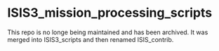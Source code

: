 # ISIS3_mission_processing_scripts

This repo is no longe being maintained and has been archived. It was merged into ISIS3_scripts and then renamed ISIS_contrib. 
